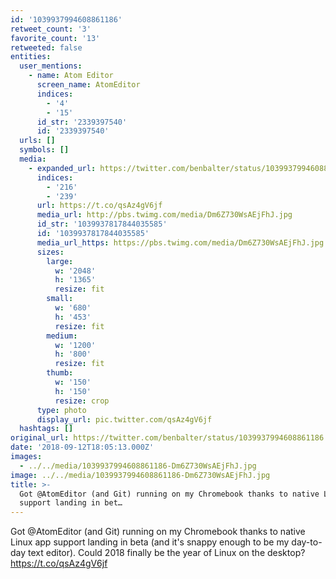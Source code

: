 ```yaml
---
id: '1039937994608861186'
retweet_count: '3'
favorite_count: '13'
retweeted: false
entities:
  user_mentions:
    - name: Atom Editor
      screen_name: AtomEditor
      indices:
        - '4'
        - '15'
      id_str: '2339397540'
      id: '2339397540'
  urls: []
  symbols: []
  media:
    - expanded_url: https://twitter.com/benbalter/status/1039937994608861186/photo/1
      indices:
        - '216'
        - '239'
      url: https://t.co/qsAz4gV6jf
      media_url: http://pbs.twimg.com/media/Dm6Z730WsAEjFhJ.jpg
      id_str: '1039937817844035585'
      id: '1039937817844035585'
      media_url_https: https://pbs.twimg.com/media/Dm6Z730WsAEjFhJ.jpg
      sizes:
        large:
          w: '2048'
          h: '1365'
          resize: fit
        small:
          w: '680'
          h: '453'
          resize: fit
        medium:
          w: '1200'
          h: '800'
          resize: fit
        thumb:
          w: '150'
          h: '150'
          resize: crop
      type: photo
      display_url: pic.twitter.com/qsAz4gV6jf
  hashtags: []
original_url: https://twitter.com/benbalter/status/1039937994608861186
date: '2018-09-12T18:05:13.000Z'
images:
  - ../../media/1039937994608861186-Dm6Z730WsAEjFhJ.jpg
image: ../../media/1039937994608861186-Dm6Z730WsAEjFhJ.jpg
title: >-
  Got @AtomEditor (and Git) running on my Chromebook thanks to native Linux app
  support landing in bet…
---
```


Got @AtomEditor (and Git) running on my Chromebook thanks to native Linux app support landing in beta (and it's snappy enough to be my day-to-day text editor). Could 2018 finally be the year of Linux on the desktop? https://t.co/qsAz4gV6jf